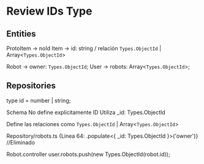 # Review IDs Type

## Entities

ProtoItem -> noId
Item -> id: string / relación `Types.ObjectId` | Array<`Types.ObjectId`>

Robot -> owner: `Types.ObjectId`;
User -> robots: Array<`Types.ObjectId`>;

## Repositories

type id = number | string;

Schema<Item>
No define explícitamente ID
Utiliza \_id: Types.ObjectId

Define las relaciones como `Types.ObjectId` | Array<`Types.ObjectId`>

Repository/robots.ts
{Linea 64: .populate<{ \_id: Types.ObjectId }>('owner')} //Eliminado

Robot.controller
user.robots.push(new Types.ObjectId(robot.id));
